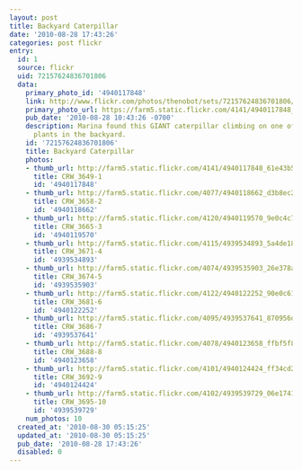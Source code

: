 ```yaml
---
layout: post
title: Backyard Caterpillar
date: '2010-08-28 17:43:26'
categories: post flickr
entry:
  id: 1
  source: flickr
  uid: 72157624836701806
  data:
    primary_photo_id: '4940117848'
    link: http://www.flickr.com/photos/thenobot/sets/72157624836701806/
    primary_photo_url: https://farm5.static.flickr.com/4141/4940117848_61e43b5863_m.jpg
    pub_date: '2010-08-28 10:43:26 -0700'
    description: Marina found this GIANT caterpillar climbing on one of the grape
      plants in the backyard.
    id: '72157624836701806'
    title: Backyard Caterpillar
    photos:
    - thumb_url: http://farm5.static.flickr.com/4141/4940117848_61e43b5863_s.jpg
      title: CRW_3649-1
      id: '4940117848'
    - thumb_url: http://farm5.static.flickr.com/4077/4940118662_d3b8ec2c40_s.jpg
      title: CRW_3658-2
      id: '4940118662'
    - thumb_url: http://farm5.static.flickr.com/4120/4940119570_9e0c4c783e_s.jpg
      title: CRW_3665-3
      id: '4940119570'
    - thumb_url: http://farm5.static.flickr.com/4115/4939534893_5a4de187a5_s.jpg
      title: CRW_3671-4
      id: '4939534893'
    - thumb_url: http://farm5.static.flickr.com/4074/4939535903_26e378afaa_s.jpg
      title: CRW_3674-5
      id: '4939535903'
    - thumb_url: http://farm5.static.flickr.com/4122/4940122252_90e0c615a1_s.jpg
      title: CRW_3681-6
      id: '4940122252'
    - thumb_url: http://farm5.static.flickr.com/4095/4939537641_870956d3d0_s.jpg
      title: CRW_3686-7
      id: '4939537641'
    - thumb_url: http://farm5.static.flickr.com/4078/4940123658_ffbf5f8589_s.jpg
      title: CRW_3688-8
      id: '4940123658'
    - thumb_url: http://farm5.static.flickr.com/4101/4940124424_ff34cd291e_s.jpg
      title: CRW_3692-9
      id: '4940124424'
    - thumb_url: http://farm5.static.flickr.com/4102/4939539729_06e174106c_s.jpg
      title: CRW_3695-10
      id: '4939539729'
    num_photos: 10
  created_at: '2010-08-30 05:15:25'
  updated_at: '2010-08-30 05:15:25'
  pub_date: '2010-08-28 17:43:26'
  disabled: 0
---
```

